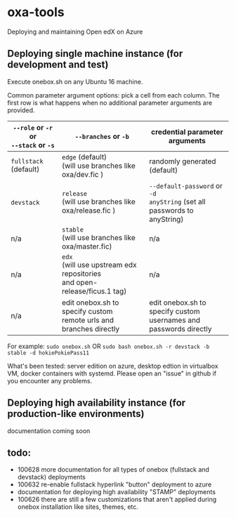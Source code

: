 # oxa-tools

Deploying and maintaining Open edX on Azure

## Deploying single machine instance (for development and test)

Execute onebox.sh on any Ubuntu 16 machine.

Common parameter argument options: pick a cell from each column. The first row is what happens when no additional parameter arguments are provided.

`--role` or `-r` or <br/> `--stack` or `-s` | `--branches` or `-b` | credential parameter arguments
--- | --- | ---
`fullstack` (default) | `edge` (default) <br/> (will use branches like oxa/dev.fic ) | randomly generated (default)
`devstack` | `release`  <br/> (will use branches like oxa/release.fic ) | `--default-password` or `-d` <br/> `anyString` (set all passwords to anyString)
n/a | `stable`  <br/> (will use branches like oxa/master.fic) | n/a
 n/a | `edx`  <br/> (will use upstream edx repositories <br/> and open-release/ficus.1 tag) | n/a
 n/a | edit onebox.sh to specify custom <br/> remote urls and branches directly | edit onebox.sh to specify custom <br/> usernames and passwords directly

For example:
`sudo onebox.sh` OR
`sudo bash onebox.sh -r devstack -b stable -d hokiePokiePass11`

What's been tested: server edition on azure, desktop edtion in virtualbox VM, docker containers with systemd. Please open an "issue" in github if you encounter any problems.

## Deploying high availability instance (for production-like environments)

documentation coming soon

## todo:
 * 100628 more documentation for all types of onebox (fullstack and devstack) deployments
 * 100632 re-enable fullstack hyperlink "button" deployment to azure
 * documentation for deploying high availability "STAMP" deployments
 * 100626 there are still a few customizations that aren't applied during onebox installation like sites, themes, etc.

